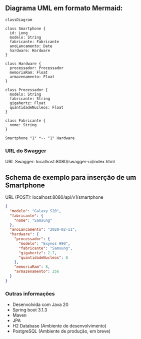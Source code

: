 ## Diagrama UML em formato Mermaid: 

```mermaid
classDiagram

class Smartphone {
  id: Long
  modelo: String
  fabricante: Fabricante
  anoLancamento: Date
  hardware: Hardware
}

class Hardware {
  processador: Processador
  memoriaRam: Float
  armazenamento: Float
}

class Processador {
  modelo: String
  fabricante: String
  gigahertz: Float
  quantidadeNucleos: Float
}

class Fabricante {
  nome: String
}

Smartphone "1" *-- "1" Hardware

```
### URL do Swagger
URL Swagger: localhost:8080/swagger-ui/index.html

## Schema de exemplo para inserção de um Smartphone
URL (POST): localhost:8080/api/v1/smartphone

```json
{
  "modelo": "Galaxy S20",
  "fabricante": {
    "nome": "Samsung"
  },
  "anoLancamento": "2020-02-11",
  "hardware": {
    "processador": {
      "modelo": "Exynos 990",
      "fabricante": "Samsung",
      "gigahertz": 2.7,
      "quantidadeNucleos": 8
    },
    "memoriaRam": 8,
    "armazenamento": 256
  }
}

```

### Outras informações
- Desenvolvida com Java 20
- Spring boot 3.1.3
- Maven 
- JPA
- H2 Database (Ambiente de desenvolvimento)
- PostgreSQL (Ambiente de produção, em breve)
